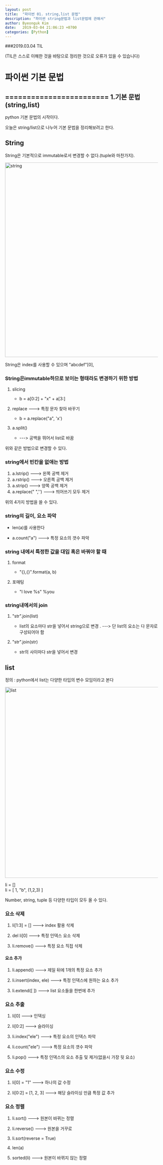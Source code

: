 ```yaml
---
layout: post
title:  "파이썬 01. string,list 문법"
description: "파이썬 string문법과 list문법에 관해서"
author: Byeonguk Kim
date:   2019-03-04 21:06:23 +0700
categories: [Python]
---
```


###2019.03.04 TIL

(TIL은 스스로 이해한 것을 바탕으로 정리한 것으로 오류가 있을 수 있습니다)

# 파이썬 기본 문법

========================
1.기본 문법(string,list)
-------------
python 기본 문법의 시작이다.

오늘은 string/list으로 나누어 기본 문법을 정리해보려고 한다.


## String

String은 기본적으로 immutable로서 변경할 수 없다.(tuple와 마찬가지). 

<img width="640" alt="string" src="https://user-images.githubusercontent.com/46436843/54571993-6c70f480-4a28-11e9-8c19-c4e8ade6db33.png">


String은 index를 사용할 수 있으며 "abcdef"[0],    

### String은immutable하므로 보이는 형태라도 변경하기 위한 방법


1. slicing   

	* b = a[0:2] + "x" + a[3:]

2. replace ---> 특정 문자 찾아 바꾸기

	* b = a.replace("a", 'x')

3. a.split()

	* ---> 공백을 뛰어서 list로 바꿈

위와 같은 방법으로 변경할 수 있다.



### string에서 빈칸을 없애는 방법


1. a.lstrip() ---> 왼쪽 공백 제거
2. a.rstrip() ---> 오른쪽 공백 제거
3. a.strip() ---> 양쪽 공백 제거
4. a.replace(" ",'') ---> 띄어쓰기 모두 제거

위의 4가지 방법을 쓸 수 있다.


### string의 길이, 요소 파악


* len(a)를 사용한다

* a.count("a") ---> 특정 요소의 갯수 파악


### string 내에서 특정한 값을 대입 혹은 바꿔야 할 때


1. format

	* "{},{}".format(a, b)

2. 포매팅

	* "I love %s" %you


### string내에서의 join

1. "str".join(list)

	* list의 요소마다 str을 넣어서 string으로 변경 .   ---> 단 list의 요소는 다 문자로 구성되어야 함

2. "str".join(str)

	* str의 사이마다 str을 넣어서 변경


## list

정의 : python에서 list는 다양한 타입의 변수 모임이라고 본다   

<img width="628" alt="list" src="https://user-images.githubusercontent.com/46436843/54572098-08026500-4a29-11e9-8468-aa230b93de0b.png">

li = []  
li = [ 1, "b", (1,2,3) ]

Number, string, tuple 등 다양한 타입이 모두 올 수 있다.

### 요소 삭제
1. li[1:3] = []  ---> index 활용 삭제

2. del li[0] ---> 특정 인덱스 요소 삭제

3. li.remove() ---> 특정 요소 직접 삭제

#### 요소 추가

1. li.append() ---> 제일 뒤에 1개의 특정 요소 추가

2. li.insert(index, ele) ---> 특정 인덱스에 원하는 요소 추가

3. li.extend([   ]) ---> list 요소들을 한번에 추가


### 요소 추출 

1. li[0] ---> 인덱싱

2. li[0:2] ---> 슬라이싱

3. li.index("ele") ---> 특정 요소의 인덱스 파악

4. li.count("ele") ---> 특정 요소의 갯수 파악

5. li.pop() ---> 특정 인덱스의 요소 추출 및 제거(없을시 가장 뒷 요소)

### 요소 수정

1. li[0] = "1" ---> 하나의 값 수정

2. li[0:2] = [1, 2, 3] ---> 해당 슬라이싱 만큼 특정 값 추가 



### 요소 정렬

1. li.sort() ---> 원본이 바뀌는 정렬

2. li.reverse() ---> 원본을 거꾸로 

3. li.sort(reverse = True)

4. len(a)

5. sorted(li) ---> 원본이 바뀌지 않는 정렬

